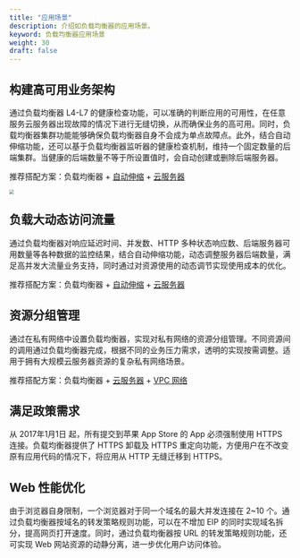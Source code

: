 ```yaml
---
title: "应用场景"
description: 介绍如负载均衡器的应用场景。
keyword: 负载均衡器应用场景
weight: 30
draft: false
---
```


## 构建高可用业务架构

通过负载均衡器 L4-L7 的健康检查功能，可以准确的判断应用的可用性，在任意服务云服务器出现故障的情况下进行无缝切换，从而确保业务的高可用。同时，负载均衡器集群功能能够确保负载均衡器自身不会成为单点故障点。此外，结合自动伸缩功能，还可以基于负载均衡器监听器的健康检查机制，维持一个固定数量的后端集群。当健康的后端数量不等于所设置值时，会自动创建或删除后端服务器。

推荐搭配方案：负载均衡器 + [自动伸缩](https://www.qingcloud.com/products/autoscaling/) + [云服务器](https://www.qingcloud.com/products/instances/)

<img src="../../_images/senario_high_av.png" style="zoom:50%;" />

## 负载大动态访问流量

通过负载均衡器对响应延迟时间、并发数、HTTP 多种状态响应数、后端服务器可用数量等各种数据的监控结果，结合自动伸缩功能，动态调整服务器后端数量，满足高并发大流量业务支持，同时通过对资源使用的动态调节实现使用成本的优化。

推荐搭配方案：负载均衡器 + [自动伸缩](https://www.qingcloud.com/products/autoscaling/) + [云服务器](https://www.qingcloud.com/products/instances/)

## 资源分组管理

通过在私有网络中设置负载均衡器，实现对私有网络的资源分组管理。不同资源间的调用通过负载均衡器完成，根据不同的业务压力需求，透明的实现按需调整。适用于拥有大规模云服务器资源的复杂私有网络场景。

推荐搭配方案：负载均衡器 + [云服务器](https://www.qingcloud.com/products/instances/) + [VPC 网络](https://www.qingcloud.com/products/vpc/)

## 满足政策需求

从 2017年1月1日 起，所有提交到苹果 App Store 的 App 必须强制使用 HTTPS 连接。负载均衡器提供了 HTTPS 卸载及 HTTPS 重定向功能，方便用户在不改变原有应用代码的情况下，将应用从 HTTP 无缝迁移到 HTTPS。

## Web 性能优化

由于浏览器自身限制，一个浏览器对于同一个域名的最大并发连接在 2~10 个。通过负载均衡器按域名的转发策略规则功能，可以在不增加 EIP 的同时实现域名拆分，提高网页打开速度。同时，通过负载均衡器按 URL 的转发策略规则功能，还可实现 Web 网站资源的动静分离，进一步优化用户访问体验。

